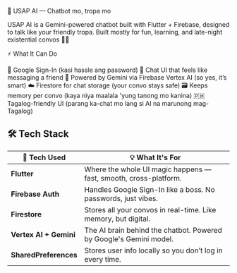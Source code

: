 🤖 USAP AI — Chatbot mo, tropa mo

USAP AI is a Gemini-powered chatbot built with Flutter + Firebase, designed to talk like your friendly tropa. Built mostly for fun, learning, and late-night existential convos 🧠🌙

⚡ What It Can Do

🔑 Google Sign-In (kasi hassle ang password)
💬 Chat UI that feels like messaging a friend
🧠 Powered by Gemini via Firebase Vertex AI (so yes, it’s smart)
☁️ Firestore for chat storage (your convo stays safe)
🗃 Keeps memory per convo (kaya niya maalala 'yung tanong mo kanina)
🇵🇭 Tagalog-friendly UI (parang ka-chat mo lang si AI na marunong mag-Tagalog)


## 🛠 Tech Stack

| 🧩 Tech Used            | 💡 What It's For                                               |
|-------------------------|----------------------------------------------------------------|
| **Flutter**             | Where the whole UI magic happens — fast, smooth, cross-platform. |
| **Firebase Auth**       | Handles Google Sign-In like a boss. No passwords, just vibes.    |
| **Firestore**           | Stores all your convos in real-time. Like memory, but digital.   |
| **Vertex AI + Gemini**  | The AI brain behind the chatbot. Powered by Google's Gemini model. |
| **SharedPreferences**   | Stores user info locally so you don’t log in every time.         |

